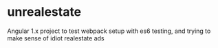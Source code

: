 # unrealestate
Angular 1.x project to test webpack setup with es6 testing, and trying to make sense of idiot realestate ads
